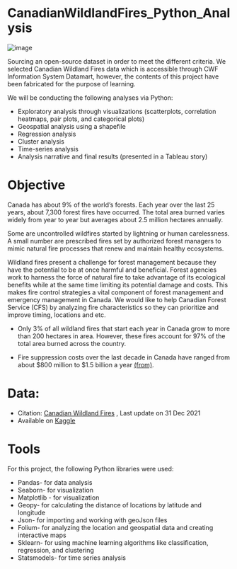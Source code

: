 # CanadianWildlandFires_Python_Analysis
![image](https:)

Sourcing an open-source dataset in order to meet the different criteria. We selected Canadian Wildland Fires data which is accessible through CWF Information System Datamart, however, the contents of this project have been fabricated for the purpose of learning. 

We will be conducting the following analyses via Python:
- Exploratory analysis through visualizations (scatterplots, correlation heatmaps, pair plots, and categorical plots)
- Geospatial analysis using a shapefile
- Regression analysis
- Cluster analysis
- Time-series analysis
- Analysis narrative and final results (presented in a Tableau story)

# Objective
Canada has about 9% of the world’s forests. Each year over the last 25 years, about 7,300 forest fires have occurred. The total area burned varies widely from year to year but averages about 2.5 million hectares annually.

Some are uncontrolled wildfires started by lightning or human carelessness. A small number are prescribed fires set by authorized forest managers to mimic natural fire processes that renew and maintain healthy ecosystems.

Wildland fires present a challenge for forest management because they have the potential to be at once harmful and beneficial. Forest agencies work to harness the force of natural fire to take advantage of its ecological benefits while at the same time limiting its potential damage and costs. This makes fire control strategies a vital component of forest management and emergency management in Canada. We would like to help Canadian Forest Service (CFS) by analyzing fire characteristics so they can prioritize and improve timing, locations and etc. 

- Only 3% of all wildland fires that start each year in Canada grow to more than 200 hectares in area. However, these fires account for 97% of the total area burned across the country.

- Fire suppression costs over the last decade in Canada have ranged from about $800 million to $1.5 billion a year [(from)](https://natural-resources.canada.ca/our-natural-resources/forests/wildland-fires-insects-disturbances/forest-fires/13143).

# Data:
- Citation: [Canadian Wildland Fires](https://cwfis.cfs.nrcan.gc.ca/datamart) , Last update on 31 Dec 2021
- Available on [Kaggle](https://www.kaggle.com/datasets/ulasozdemir/wildfires-in-canada-19502021)

# Tools
For this project, the following Python libraries were used:
+ Pandas- for data analysis
+ Seaborn- for visualization
+ Matplotlib - for visualization
+ Geopy- for calculating the distance of locations by latitude and longitude
+ Json- for importing and working with geoJson files
+ Folium- for analyzing the location and geospatial data and creating interactive maps
+ Sklearn- for using machine learning algorithms like classification, regression, and clustering
+ Statsmodels- for time series analysis
